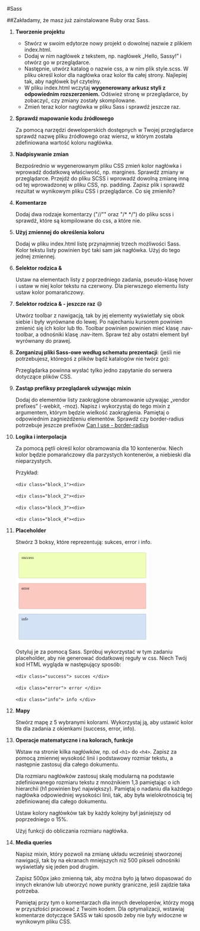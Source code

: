 #Sass

##Zakładamy, że masz już zainstalowane Ruby oraz Sass.

1. **Tworzenie projektu**

	* Stwórz w swoim edytorze nowy projekt o dowolnej nazwie z plikiem index.html. 
	* Dodaj w nim nagłówek z tekstem, np. nagłówek „Hello, Sassy!” i otwórz go w przeglądarce.
	* Następnie, utwórz katalog o nazwie css, a w nim plik style.scss.  W pliku określ kolor dla nagłówka oraz kolor tła całej strony. Najlepiej tak, aby nagłówek był czytelny. 
	* W pliku index.html wczytaj **wygenerowany arkusz styli z odpowiednim rozszerzeniem.** Odśwież stronę w przeglądarce, by zobaczyć, czy zmiany zostały skompilowane.
	* Zmień teraz kolor nagłówka w pliku Sass i sprawdź jeszcze raz.

2. **Sprawdź mapowanie kodu źródłowego**

	Za pomocą narzędzi deweloperskich dostępnych w Twojej przeglądarce sprawdź nazwę pliku źródłowego oraz wiersz, w którym została zdefiniowana wartość koloru nagłówka.
 
3. **Nadpisywanie zmian**

	Bezpośrednio w wygenerowanym pliku CSS zmień kolor nagłówka i wprowadź dodatkową właściwość, np. margines. Sprawdź zmiany w przeglądarce. Przejdź do pliku SCSS i wprowadź dowolną zmianę inną od tej wprowadzonej w pliku CSS, np. padding. Zapisz plik i sprawdź rezultat w wynikowym pliku CSS i przeglądarce. Co się zmieniło? 

4. **Komentarze**

	Dodaj dwa rodzaje komentarzy ("//"" oraz "/*  */") do pliku scss i sprawdź, które są kompilowane do css, a które nie.

5. **Użyj zmiennej do określenia koloru**

	Dodaj w pliku index.html listę przynajmniej trzech możliwości Sass. Kolor tekstu listy powinien być taki sam jak nagłówka. Użyj do tego jednej zmiennej.

6. **Selektor rodzica &**

	Ustaw na elementach listy z poprzedniego zadania, pseudo-klasę hover i ustaw w niej kolor tekstu na czerwony. Dla pierwszego elementu listy ustaw kolor pomarańczowy.

7. **Selektor rodzica & - jeszcze raz** :smile:

	Utwórz toolbar z nawigacją, tak by jej elementy wyświetlały się obok siebie i były wyrównane do lewej. Po najechaniu kursorem powinien zmienić się ich kolor lub tło. Toolbar powinien powinien mieć klasę .nav-toolbar, a odnośniki klasę .nav-item. Spraw też aby ostatni element był wyrównany do prawej.

8. **Zorganizuj pliki Sass-owe według schematu prezentacji**: (jeśli nie potrzebujesz, któregoś z plików bądź katalogów nie twórz go):

	Przeglądarka powinna wysłać tylko jedno zapytanie do serwera dotyczące plików CSS.

9. **Zastąp prefiksy przeglądarek używając mixin**

	Dodaj do elementów listy zaokrąglone obramowanie używając „vendor prefixes” (-webkit, -moz). Napisz i wykorzystaj do tego mixin z argumentem, którym będzie wielkość zaokrąglenia. Pamiętaj o odpowiednim zagnieżdżeniu elementów. 
	Sprawdź czy border-radius potrzebuje jeszcze prefixów [Can I use - border-radius](http://caniuse.com/#search=border-radius)
10. **Logika i interpolacja**

	Za pomocą pętli określ kolor obramowania dla 10 kontenerów. Niech kolor będzie pomarańczowy dla parzystych kontenerów, a niebieski dla nieparzystych.

	Przykład:

	```<div class="block_1"><div>```

	```<div class="block_2"><div>```

	```<div class="block_3"><div>```

	```<div class="block_4"><div>```

11. **Placeholder**

	Stwórz 3 boksy, które reprezentują: sukces, error i info. 

	![Placeholder](images/placeholder.jpg)

	Ostyluj je za pomocą Sass. Spróbuj wykorzystać w tym zadaniu placeholder, aby nie generować dodatkowej reguły w css. Niech Twój kod HTML wygląda w następujący sposób:

	```<div class="success"> succes </div>```

	```<div class="error"> error </div>```

	```<div class="info"> info </div>```

12. **Mapy**

	Stwórz mapę z 5 wybranymi kolorami. Wykorzystaj ją, aby ustawić kolor tła dla zadania z okienkami (success, error, info).


13. **Operacje matematyczne i na kolorach, funkcje**

	Wstaw na stronie kilka nagłówków, np. od ```<h1>``` do ```<h4>```. Zapisz za pomocą zmiennej wysokość linii i podstawowy rozmiar tekstu, a następnie zastosuj dla całego dokumentu.

	Dla rozmiaru nagłówków zastosuj skalę modularną na podstawie zdefiniowanego rozmiaru tekstu z mnożnikiem 1,3 pamiętając o ich hierarchii (h1 powinien być największy). Pamiętaj o nadaniu dla każdego nagłówka odpowiedniej wysokości linii, tak, aby była wielokrotnością tej zdefiniowanej dla całego dokumentu.

	Ustaw kolory nagłówków tak by każdy kolejny był jaśniejszy od poprzedniego o 15%.
	
	Użyj funkcji do obliczania rozmiaru nagłówka.

14. **Media queries**

	Napisz mixin, który pozwoli na zmianę układu wcześniej stworzonej nawigacji, tak by na ekranach mniejszych niż 500 pikseli odnośniki wyświetlały się jeden pod drugim.

	Zapisz 500px jako zmienną tak, aby można było ją łatwo dopasować do innych ekranów lub utworzyć nowe punkty graniczne, jeśli zajdzie taka potrzeba.

	Pamiętaj przy tym o komentarzach dla innych developerów, którzy mogą w przyszłości pracować z Twoim kodem. Dla optymalizacji, wstawiaj komentarze dotyczące SASS w taki sposób żeby nie były widoczne w wynikowym pliku CSS.








